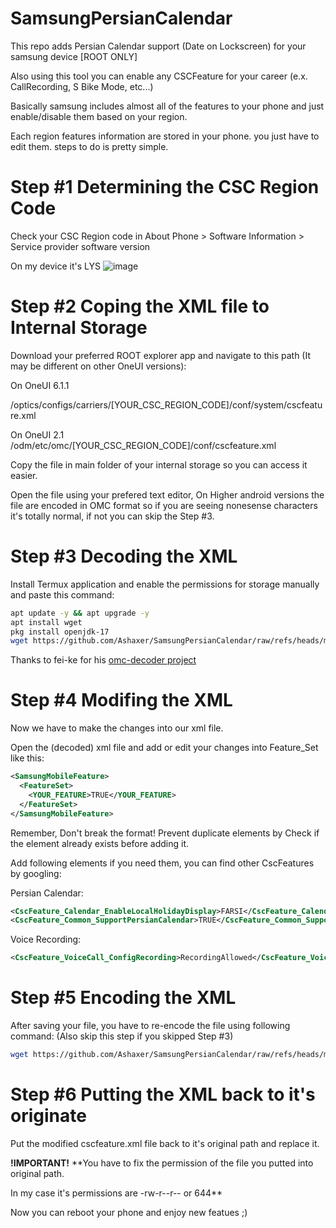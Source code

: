 # SamsungPersianCalendar
This repo adds Persian Calendar support (Date on Lockscreen) for your samsung device [ROOT ONLY]

Also using this tool you can enable any CSCFeature for your career (e.x. CallRecording, S Bike Mode, etc...)


Basically samsung includes almost all of the features to your phone and just enable/disable them based on your region.

Each region features information are stored in your phone. you just have to edit them. steps to do is pretty simple.

# Step #1 Determining the CSC Region Code
Check your CSC Region code in About Phone > Software Information > Service provider software version

On my device it's LYS ![image](https://github.com/user-attachments/assets/bfc791ed-1d2f-4669-9b90-2c6a468c452f)


# Step #2 Coping the XML file to Internal Storage
Download your preferred ROOT explorer app and navigate to this path (It may be different on other OneUI versions):

On OneUI 6.1.1

/optics/configs/carriers/[YOUR_CSC_REGION_CODE]/conf/system/cscfeature.xml

On OneUI 2.1
/odm/etc/omc/[YOUR_CSC_REGION_CODE]/conf/cscfeature.xml

Copy the file in main folder of your internal storage so you can access it easier.

Open the file using your prefered text editor, On Higher android versions the file are encoded in OMC format so if you are seeing nonesense characters it's totally normal, if not you can skip the Step #3.

# Step #3 Decoding the XML
Install Termux application and enable the permissions for storage manually and paste this command:
```bash
apt update -y && apt upgrade -y
apt install wget
pkg install openjdk-17
wget https://github.com/Ashaxer/SamsungPersianCalendar/raw/refs/heads/main/decode.sh && bash decode.sh
```
Thanks to fei-ke for his [omc-decoder project](https://github.com/fei-ke/OmcTextDecoder)

# Step #4 Modifing the XML
Now we have to make the changes into our xml file.

Open the (decoded) xml file and add or edit your changes into Feature_Set like this:
```xml
<SamsungMobileFeature>
  <FeatureSet>
    <YOUR_FEATURE>TRUE</YOUR_FEATURE>
  </FeatureSet>
</SamsungMobileFeature>
```
Remember, Don't break the format! Prevent duplicate elements by Check if the element already exists before adding it.

Add following elements if you need them, you can find other CscFeatures by googling:

Persian Calendar:
```xml
<CscFeature_Calendar_EnableLocalHolidayDisplay>FARSI</CscFeature_Calendar_EnableLocalHolidayDisplay>
<CscFeature_Common_SupportPersianCalendar>TRUE</CscFeature_Common_SupportPersianCalendar>
```
Voice Recording:
```xml
<CscFeature_VoiceCall_ConfigRecording>RecordingAllowed</CscFeature_VoiceCall_ConfigRecording>
```

# Step #5 Encoding the XML
After saving your file, you have to re-encode the file using following command: (Also skip this step if you skipped Step #3)
```bash
wget https://github.com/Ashaxer/SamsungPersianCalendar/raw/refs/heads/main/decode.sh && bash encode.sh
```

# Step #6 Putting the XML back to it's originate
Put the modified cscfeature.xml file back to it's original path and replace it.

**!IMPORTANT!**
**You have to fix the permission of the file you putted into original path.

In my case it's permissions are -rw-r--r-- or 644**

Now you can reboot your phone and enjoy new featues ;)
